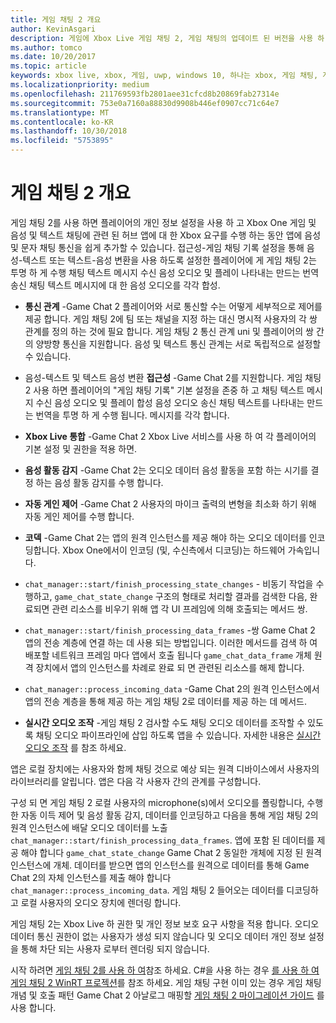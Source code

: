 ```yaml
---
title: 게임 채팅 2 개요
author: KevinAsgari
description: 게임에 Xbox Live 게임 채팅 2, 게임 채팅의 업데이트 된 버전을 사용 하 여 음성 통신을 추가 하는 방법을 알아봅니다.
ms.author: tomco
ms.date: 10/20/2017
ms.topic: article
keywords: xbox live, xbox, 게임, uwp, windows 10, 하나는 xbox, 게임 채팅, 게임 채팅 2, 음성 통신
ms.localizationpriority: medium
ms.openlocfilehash: 211769593fb2801aee31cfcd8b20869fab27314e
ms.sourcegitcommit: 753e0a7160a88830d9908b446ef0907cc71c64e7
ms.translationtype: MT
ms.contentlocale: ko-KR
ms.lasthandoff: 10/30/2018
ms.locfileid: "5753895"
---
```

# <a name="game-chat-2-overview"></a>게임 채팅 2 개요

게임 채팅 2를 사용 하면 플레이어의 개인 정보 설정을 사용 하 고 Xbox One 게임 및 음성 및 텍스트 채팅에 관련 된 허브 앱에 대 한 Xbox 요구를 수행 하는 동안 앱에 음성 및 문자 채팅 통신을 쉽게 추가할 수 있습니다. 접근성-게임 채팅 기록 설정을 통해 음성-텍스트 또는 텍스트-음성 변환을 사용 하도록 설정한 플레이어에 게 게임 채팅 2는 투명 하 게 수행 채팅 텍스트 메시지 수신 음성 오디오 및 플레이 나타내는 만드는 번역 송신 채팅 텍스트 메시지에 대 한 음성 오디오를 각각 합성.

- **통신 관계** -Game Chat 2 플레이어와 서로 통신할 수는 어떻게 세부적으로 제어를 제공 합니다. 게임 채팅 2에 팀 또는 채널을 지정 하는 대신 명시적 사용자의 각 쌍 관계를 정의 하는 것에 필요 합니다. 게임 채팅 2 통신 관계 uni 및 플레이어의 쌍 간의 양방향 통신을 지원합니다. 음성 및 텍스트 통신 관계는 서로 독립적으로 설정할 수 있습니다.

- 음성-텍스트 및 텍스트 음성 변환 **접근성** -Game Chat 2를 지원합니다. 게임 채팅 2 사용 하면 플레이어의 "게임 채팅 기록" 기본 설정을 존중 하 고 채팅 텍스트 메시지 수신 음성 오디오 및 플레이 합성 음성 오디오 송신 채팅 텍스트를 나타내는 만드는 번역을 투명 하 게 수행 됩니다. 메시지를 각각 합니다.

- **Xbox Live 통합** -Game Chat 2 Xbox Live 서비스를 사용 하 여 각 플레이어의 기본 설정 및 권한을 적용 하면.

- **음성 활동 감지** -Game Chat 2는 오디오 데이터 음성 활동을 포함 하는 시기를 결정 하는 음성 활동 감지를 수행 합니다.

- **자동 게인 제어** -Game Chat 2 사용자의 마이크 출력의 변형을 최소화 하기 위해 자동 게인 제어를 수행 합니다.

- **코덱** -Game Chat 2는 앱의 원격 인스턴스를 제공 해야 하는 오디오 데이터를 인코딩합니다. Xbox One에서이 인코딩 (및, 수신측에서 디코딩)는 하드웨어 가속입니다.

- `chat_manager::start/finish_processing_state_changes` - 비동기 작업을 수행하고, `game_chat_state_change` 구조의 형태로 처리할 결과를 검색한 다음, 완료되면 관련 리소스를 비우기 위해 앱 각 UI 프레임에 의해 호출되는 메서드 쌍.

- `chat_manager::start/finish_processing_data_frames` -쌍 Game Chat 2 앱의 전송 계층에 연결 하는 데 사용 되는 방법입니다. 이러한 메서드를 검색 하 여 배포할 네트워크 프레임 마다 앱에서 호출 됩니다 `game_chat_data_frame` 개체 원격 장치에서 앱의 인스턴스를 차례로 완료 되 면 관련된 리소스를 해제 합니다.

- `chat_manager::process_incoming_data` -Game Chat 2의 원격 인스턴스에서 앱의 전송 계층을 통해 제공 하는 게임 채팅 2로 데이터를 제공 하는 데 메서드.

- **실시간 오디오 조작** -게임 채팅 2 검사할 수도 채팅 오디오 데이터를 조작할 수 있도록 채팅 오디오 파이프라인에 삽입 하도록 앱을 수 있습니다. 자세한 내용은 [실시간 오디오 조작](real-time-audio-manipulation.md) 를 참조 하세요.

앱은 로컬 장치에는 사용자와 함께 채팅 것으로 예상 되는 원격 디바이스에서 사용자의 라이브러리를 알립니다. 앱은 다음 각 사용자 간의 관계를 구성합니다.

구성 되 면 게임 채팅 2 로컬 사용자의 microphone(s)에서 오디오를 폴링합니다, 수행한 자동 이득 제어 및 음성 활동 감지, 데이터를 인코딩하고 다음을 통해 게임 채팅 2의 원격 인스턴스에 배달 오디오 데이터를 노출 `chat_manager::start/finish_processing_data_frames`. 앱에 포함 된 데이터를 제공 해야 합니다 `game_chat_state_change` Game Chat 2 동일한 개체에 지정 된 원격 인스턴스에 개체. 데이터를 받으면 앱의 인스턴스를 원격으로 데이터를 통해 Game Chat 2의 자체 인스턴스를 제출 해야 합니다 `chat_manager::process_incoming_data`. 게임 채팅 2 들어오는 데이터를 디코딩하고 로컬 사용자의 오디오 장치에 렌더링 합니다.

게임 채팅 2는 Xbox Live 하 권한 및 개인 정보 보호 요구 사항을 적용 합니다. 오디오 데이터 통신 권한이 없는 사용자가 생성 되지 않습니다 및 오디오 데이터 개인 정보 설정을 통해 차단 되는 사용자 로부터 렌더링 되지 않습니다.

시작 하려면 [게임 채팅 2를 사용 하 여](using-game-chat-2.md)참조 하세요. C#을 사용 하는 경우 [를 사용 하 여 게임 채팅 2 WinRT 프로젝션](using-game-chat-2-winrt.md)를 참조 하세요. 게임 채팅 구현 이미 있는 경우 게임 채팅 개념 및 호출 패턴 Game Chat 2 아날로그 매핑할 [게임 채팅 2 마이그레이션 가이드](game-chat-2-migration.md) 를 사용 합니다.
